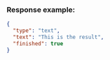 ### Response example:
```json
{
  "type": "text",
  "text": "This is the result",
  "finished": true
}
```
